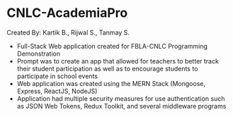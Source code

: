 # CNLC-AcademiaPro

Created By: Kartik B., Rijwal S., Tanmay S.

- Full-Stack Web application created for FBLA-CNLC Programming Demonstration
- Prompt was to create an app that allowed for teachers to better track their student participation as well as to encourage students to participate in school events
- Web application was created using the MERN Stack (Mongoose, Express, ReactJS, NodeJS)
- Application had multiple security measures for use authentication such as JSON Web Tokens, Redux Toolkit, and several middleware programs

